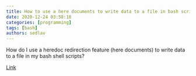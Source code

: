 ```yaml
---
title: How to use a here documents to write data to a file in bash script
date: 2020-12-24 03:58:18
categories: [programming]
tags: [bash]
authors: sedlav
---
```


How do I use a heredoc redirection feature (here documents) to write data to a file in my bash shell scripts?

[Link](https://www.cyberciti.biz/faq/using-heredoc-rediection-in-bash-shell-script-to-write-to-file/)
